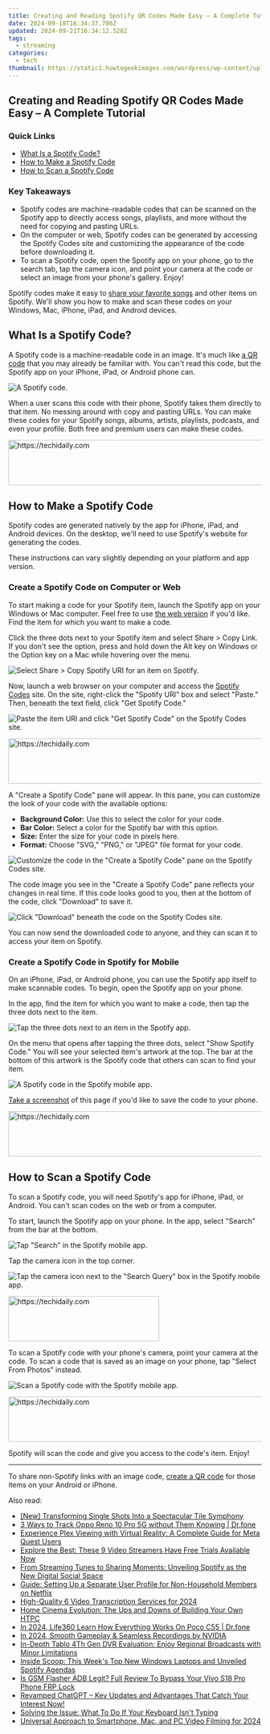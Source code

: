 ```yaml
---
title: Creating and Reading Spotify QR Codes Made Easy – A Complete Tutorial
date: 2024-09-18T16:34:37.786Z
updated: 2024-09-21T16:34:12.528Z
tags:
  - streaming
categories:
  - tech
thumbnail: https://static1.howtogeekimages.com/wordpress/wp-content/uploads/2023/07/52690208547_9a99831052_o.jpg
---
```


## Creating and Reading Spotify QR Codes Made Easy – A Complete Tutorial

### Quick Links

* [What Is a Spotify Code?](https://screen-capture.techidaily.com/pro-tools-review-rising-above-sharex/)
* [How to Make a Spotify Code](https://video-capture.techidaily.com/new-in-2024-best-alternatives-to-microsofts-game-bar-recording-features/)
* [How to Scan a Spotify Code](https://techidaily.com/different-methods-for-resetting-vivo-v30-phones-with-screen-locked-and-not-drfone-by-drfone-reset-android-reset-android/)

### Key Takeaways

* Spotify codes are machine-readable codes that can be scanned on the Spotify app to directly access songs, playlists, and more without the need for copying and pasting URLs.
* On the computer or web, Spotify codes can be generated by accessing the Spotify Codes site and customizing the appearance of the code before downloading it.
* To scan a Spotify code, open the Spotify app on your phone, go to the search tab, tap the camera icon, and point your camera at the code or select an image from your phone's gallery. Enjoy!

 Spotify codes make it easy to [share your favorite songs](https://fox-cloud.techidaily.com/updated-in-2024-win11s-swift-screening-of-images/) and other items on Spotify. We'll show you how to make and scan these codes on your Windows, Mac, iPhone, iPad, and Android devices.

##  What Is a Spotify Code?

 A Spotify code is a machine-readable code in an image. It's much like [a QR code](https://android-unlock.techidaily.com/how-to-change-lava-yuva-3-lock-screen-password-by-drfone-android/) that you may already be familiar with. You can't read this code, but the Spotify app on your iPhone, iPad, or Android phone can.

![A Spotify code.](https://static1.howtogeekimages.com/wordpress/wp-content/uploads/2021/08/1-spotify-code.png) 

 When a user scans this code with their phone, Spotify takes them directly to that item. No messing around with copy and pasting URLs. You can make these codes for your Spotify songs, albums, artists, playlists, podcasts, and even your profile. Both free and premium users can make these codes.

<!-- affiliate ads begin -->
<a href="https://ephamedtechinc.pxf.io/c/5597632/2137219/26400" target="_top" id="2137219">
  <img src="//a.impactradius-go.com/display-ad/26400-2137219" border="0" alt="https://techidaily.com" width="728" height="90"/>
</a>
<img height="0" width="0" src="https://ephamedtechinc.pxf.io/i/5597632/2137219/26400" style="position:absolute;visibility:hidden;" border="0" />
<!-- affiliate ads end -->

##  How to Make a Spotify Code

 Spotify codes are generated natively by the app for iPhone, iPad, and Android devices. On the desktop, we'll need to use Spotify's website for generating the codes.

 These instructions can vary slightly depending on your platform and app version.

###  Create a Spotify Code on Computer or Web

 To start making a code for your Spotify item, launch the Spotify app on your Windows or Mac computer. Feel free to use [the web version](https://facebook-video-footage.techidaily.com/new-youtube-rankings-secrets-enhancing-video-visibility/) if you'd like. Find the item for which you want to make a code.

 Click the three dots next to your Spotify item and select Share > Copy Link. If you don't see the option, press and hold down the Alt key on Windows or the Option key on a Mac while hovering over the menu.

![Select Share > Copy Spotify URI for an item on Spotify.](https://static1.howtogeekimages.com/wordpress/wp-content/uploads/2021/08/2-get-spotify-uri.png) 

 Now, launch a web browser on your computer and access the [Spotify Codes](https://www.spotifycodes.com/) site. On the site, right-click the "Spotify URI" box and select "Paste." Then, beneath the text field, click "Get Spotify Code."

![Paste the item URI and click "Get Spotify Code" on the Spotify Codes site.](https://static1.howtogeekimages.com/wordpress/wp-content/uploads/2021/08/3-get-spotify-code.png) 

<!-- affiliate ads begin -->
<a href="https://unicoeye.pxf.io/c/5597632/2134240/18498" target="_top" id="2134240">
  <img src="//a.impactradius-go.com/display-ad/18498-2134240" border="0" alt="https://techidaily.com" width="540" height="90"/>
</a>
<img height="0" width="0" src="https://unicoeye.pxf.io/i/5597632/2134240/18498" style="position:absolute;visibility:hidden;" border="0" />
<!-- affiliate ads end -->

 A "Create a Spotify Code" pane will appear. In this pane, you can customize the look of your code with the available options:

* **Background Color:** Use this to select the color for your code.
* **Bar Color:** Select a color for the Spotify bar with this option.
* **Size:** Enter the size for your code in pixels here.
* **Format:** Choose "SVG," "PNG," or "JPEG" file format for your code.

![Customize the code in the "Create a Spotify Code" pane on the Spotify Codes site.](https://static1.howtogeekimages.com/wordpress/wp-content/uploads/2021/08/4-customize-spotify-code.png) 

 The code image you see in the "Create a Spotify Code" pane reflects your changes in real time. If this code looks good to you, then at the bottom of the code, click "Download" to save it.

![Click "Download" beneath the code on the Spotify Codes site.](https://static1.howtogeekimages.com/wordpress/wp-content/uploads/2021/08/5-download-spotify-code.png) 

 You can now send the downloaded code to anyone, and they can scan it to access your item on Spotify.

###  Create a Spotify Code in Spotify for Mobile

 On an iPhone, iPad, or Android phone, you can use the Spotify app itself to make scannable codes. To begin, open the Spotify app on your phone.

 In the app, find the item for which you want to make a code, then tap the three dots next to the item.

![Tap the three dots next to an item in the Spotify app.](https://static1.howtogeekimages.com/wordpress/wp-content/uploads/2021/08/6-three-dots-menu.png) 

 On the menu that opens after tapping the three dots, select "Show Spotify Code." You will see your selected item's artwork at the top. The bar at the bottom of this artwork is the Spotify code that others can scan to find your item.

![A Spotify code in the Spotify mobile app.](https://static1.howtogeekimages.com/wordpress/wp-content/uploads/2021/08/7-spotify-code-mobile.png) 

[Take a screenshot](https://location-social.techidaily.com/3-things-you-must-know-about-fake-snapchat-location-on-samsung-galaxy-f15-5g-drfone-by-drfone-virtual-android/) of this page if you'd like to save the code to your phone.

<!-- affiliate ads begin -->
<a href="https://appsumo.8odi.net/c/5597632/2075471/7443" target="_top" id="2075471">
  <img src="//a.impactradius-go.com/display-ad/7443-2075471" border="0" alt="https://techidaily.com" width="728" height="90"/>
</a>
<img height="0" width="0" src="https://appsumo.8odi.net/i/5597632/2075471/7443" style="position:absolute;visibility:hidden;" border="0" />
<!-- affiliate ads end -->

##  How to Scan a Spotify Code

 To scan a Spotify code, you will need Spotify's app for iPhone, iPad, or Android. You can't scan codes on the web or from a computer.

 To start, launch the Spotify app on your phone. In the app, select "Search" from the bar at the bottom.

![Tap "Search" in the Spotify mobile app.](https://static1.howtogeekimages.com/wordpress/wp-content/uploads/2021/08/8-spotify-search.png) 

 Tap the camera icon in the top corner.

![Tap the camera icon next to the "Search Query" box in the Spotify mobile app.](https://static1.howtogeekimages.com/wordpress/wp-content/uploads/2021/08/10-spotify-scan.png) 

<!-- affiliate ads begin -->
<a href="https://aligracehair.sjv.io/c/5597632/2016129/19272" target="_top" id="2016129">
  <img src="//a.impactradius-go.com/display-ad/19272-2016129" border="0" alt="https://techidaily.com" width="300" height="90"/>
</a>
<img height="0" width="0" src="https://aligracehair.sjv.io/i/5597632/2016129/19272" style="position:absolute;visibility:hidden;" border="0" />
<!-- affiliate ads end -->

 To scan a Spotify code with your phone's camera, point your camera at the code. To scan a code that is saved as an image on your phone, tap "Select From Photos" instead.

![Scan a Spotify code with the Spotify mobile app.](https://static1.howtogeekimages.com/wordpress/wp-content/uploads/2021/08/11-scan-spotify-code.png) 

<!-- affiliate ads begin -->
<a href="https://dhgate.sjv.io/c/5597632/1186864/12108" target="_top" id="1186864">
  <img src="//a.impactradius-go.com/display-ad/12108-1186864" border="0" alt="https://techidaily.com" width="728" height="90"/>
</a>
<img height="0" width="0" src="https://dhgate.sjv.io/i/5597632/1186864/12108" style="position:absolute;visibility:hidden;" border="0" />
<!-- affiliate ads end -->

 Spotify will scan the code and give you access to the code's item. Enjoy!

---

 To share non-Spotify links with an image code, [create a QR code](https://vp-tips.techidaily.com/new-in-2024-authoritative-picks-top-10-apps-to-watch-football-games-anytime-anywhere/) for those items on your Android or iPhone.

<ins class="adsbygoogle"
     style="display:block"
     data-ad-format="autorelaxed"
     data-ad-client="ca-pub-7571918770474297"
     data-ad-slot="1223367746"></ins>

<ins class="adsbygoogle"
     style="display:block"
     data-ad-client="ca-pub-7571918770474297"
     data-ad-slot="8358498916"
     data-ad-format="auto"
     data-full-width-responsive="true"></ins>

<span class="atpl-alsoreadstyle">Also read:</span>
<div><ul>
<li><a href="https://some-approaches.techidaily.com/new-transforming-single-shots-into-a-spectacular-tile-symphony/"><u>[New] Transforming Single Shots Into a Spectacular Tile Symphony</u></a></li>
<li><a href="https://android-location-track.techidaily.com/3-ways-to-track-oppo-reno-10-pro-5g-without-them-knowing-drfone-by-drfone-virtual-android/"><u>3 Ways to Track Oppo Reno 10 Pro 5G without Them Knowing | Dr.fone</u></a></li>
<li><a href="https://media-tips.techidaily.com/experience-plex-viewing-with-virtual-reality-a-complete-guide-for-meta-quest-users/"><u>Experience Plex Viewing with Virtual Reality: A Complete Guide for Meta Quest Users</u></a></li>
<li><a href="https://media-tips.techidaily.com/explore-the-best-these-9-video-streamers-have-free-trials-available-now/"><u>Explore the Best: These 9 Video Streamers Have Free Trials Available Now</u></a></li>
<li><a href="https://media-tips.techidaily.com/from-streaming-tunes-to-sharing-moments-unveiling-spotify-as-the-new-digital-social-space/"><u>From Streaming Tunes to Sharing Moments: Unveiling Spotify as the New Digital Social Space</u></a></li>
<li><a href="https://media-tips.techidaily.com/guide-setting-up-a-separate-user-profile-for-non-household-members-on-netflix/"><u>Guide: Setting Up a Separate User Profile for Non-Household Members on Netflix</u></a></li>
<li><a href="https://some-techniques.techidaily.com/high-quality-6-video-transcription-services-for-2024/"><u>High-Quality 6 Video Transcription Services for 2024</u></a></li>
<li><a href="https://media-tips.techidaily.com/home-cinema-evolution-the-ups-and-downs-of-building-your-own-htpc/"><u>Home Cinema Evolution: The Ups and Downs of Building Your Own HTPC</u></a></li>
<li><a href="https://phone-solutions.techidaily.com/in-2024-life360-learn-how-everything-works-on-poco-c55-drfone-by-drfone-virtual-android/"><u>In 2024, Life360 Learn How Everything Works On Poco C55 | Dr.fone</u></a></li>
<li><a href="https://screen-video-capture.techidaily.com/in-2024-smooth-gameplay-and-seamless-recordings-by-nvidia/"><u>In 2024, Smooth Gameplay & Seamless Recordings by NVIDIA</u></a></li>
<li><a href="https://media-tips.techidaily.com/in-depth-tablo-4th-gen-dvr-evaluation-enjoy-regional-broadcasts-with-minor-limitations/"><u>In-Depth Tablo 4Th Gen DVR Evaluation: Enjoy Regional Broadcasts with Minor Limitations</u></a></li>
<li><a href="https://media-tips.techidaily.com/inside-scoop-this-weeks-top-new-windows-laptops-and-unveiled-spotify-agendas/"><u>Inside Scoop: This Week's Top New Windows Laptops and Unveiled Spotify Agendas</u></a></li>
<li><a href="https://bypass-frp.techidaily.com/is-gsm-flasher-adb-legit-full-review-to-bypass-your-vivo-s18-pro-phone-frp-lock-by-drfone-android/"><u>Is GSM Flasher ADB Legit? Full Review To Bypass Your Vivo S18 Pro Phone FRP Lock</u></a></li>
<li><a href="https://tech-revival.techidaily.com/revamped-chatgpt-key-updates-and-advantages-that-catch-your-interest-now/"><u>Revamped ChatGPT – Key Updates and Advantages That Catch Your Interest Now!</u></a></li>
<li><a href="https://tech-renaissance.techidaily.com/solving-the-issue-what-to-do-if-your-keyboard-isnt-typing/"><u>Solving the Issue: What To Do If Your Keyboard Isn't Typing</u></a></li>
<li><a href="https://screen-capture.techidaily.com/universal-approach-to-smartphone-mac-and-pc-video-filming-for-2024/"><u>Universal Approach to Smartphone, Mac, and PC Video Filming for 2024</u></a></li>
</ul></div>

